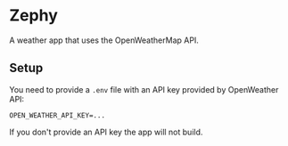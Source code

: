 # Zephy

A weather app that uses the OpenWeatherMap API.

## Setup

You need to provide a `.env` file with an API key provided by OpenWeather API:

```
OPEN_WEATHER_API_KEY=...
```

If you don't provide an API key the app will not build.
